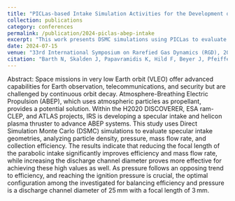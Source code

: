 ```yaml
---
title: "PICLas-based Intake Simulation Activities for the Development of an ABEP Specular Intake"
collection: publications
category: conferences
permalink: /publication/2024-piclas-abep-intake
excerpt: "This work presents DSMC simulations using PICLas to evaluate the performance of a specular intake for an Atmosphere-Breathing Electric Propulsion system."
date: 2024-07-15
venue: "33rd International Symposium on Rarefied Gas Dynamics (RGD), 2024"
citation: "Barth N, Skalden J, Papavramidis K, Hild F, Beyer J, Pfeiffer M, Tietz R, Gutierrez E, Maier P, and Herdrich G. PICLas-based Intake Simulation Activities for the development of an ABEP Specular Intake. 33rd International Symposium on Rarified Gas Dynamics (RGD). 07/2024."
---
```


Abstract:
Space missions in very low Earth orbit (VLEO) offer advanced capabilities for Earth observation, telecommunications, and security but are challenged by continuous orbit decay. Atmosphere-Breathing Electric Propulsion (ABEP), which uses atmospheric particles as propellant, provides a potential solution. Within the H2020 DISCOVERER, ESA ram-CLEP, and ATLAS projects, IRS is developing a specular intake and helicon plasma thruster to advance ABEP systems. This study uses Direct Simulation Monte Carlo (DSMC) simulations to evaluate specular intake geometries, analyzing particle density, pressure, mass flow rate, and collection efficiency. The results indicate that reducing the focal length of the parabolic intake significantly improves efficiency and mass flow rate, while increasing the discharge channel diameter proves more effective for achieving these high values as well. As pressure follows an opposing trend to efficiency, and reaching the ignition pressure is crucial, the optimal configuration among the investigated for balancing efficiency and pressure is a discharge channel diameter of 25 mm with a focal length of 3 mm.

